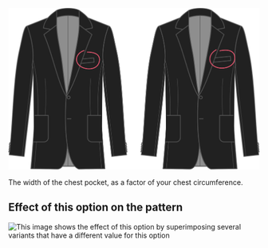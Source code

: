![Chest pocket width](chestpocketwidth.svg)

The width of the chest pocket, as a factor of your chest circumference.

## Effect of this option on the pattern

![This image shows the effect of this option by superimposing several variants that have a different value for this option](jaeger\_chestpocketwidth\_sample.svg "Effect of this option on the pattern")
